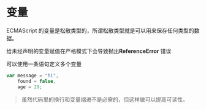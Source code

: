 # 变量

ECMAScript 的变量是松散类型的，所谓松散类型就是可以用来保存任何类型的数据。

给未经声明的变量赋值在严格模式下会导致抛出**ReferenceError** 错误

可以使用一条语句定义多个变量

```javascript
var message = "hi",
	found = false,
	age = 29;
```

> 虽然代码里的换行和变量缩进不是必需的，但这样做可以提高可读性。

